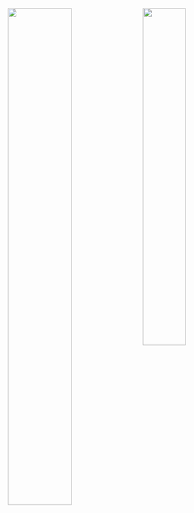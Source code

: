 <div align="center">
  <img align="left" width="51%" src="https://github-readme-stats.vercel.app/api?username=hasangwon&show_icons=true&count_private=true"/>
  <img align="center" width="42%" src="https://github-readme-stats.vercel.app/api/top-langs/?username=hasangwon&layout=compact"/>
</div> 
